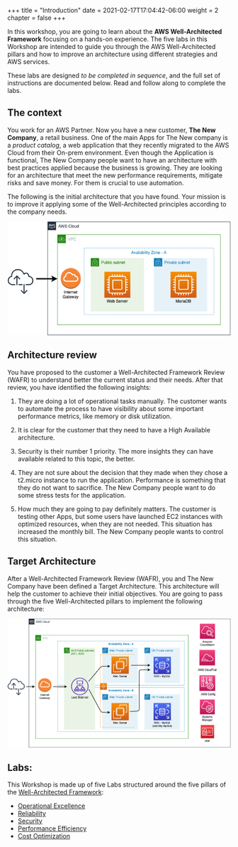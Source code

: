 +++
title = "Introduction"
date = 2021-02-17T17:04:42-06:00
weight = 2
chapter = false
+++

In this workshop, you are going to learn about the **AWS Well-Architected Framework** focusing on a hands-on experience. The five labs in this Workshop are intended to guide you through the AWS Well-Architected pillars and how to improve an architecture using different strategies and AWS services.

These labs are designed *to be completed in sequence*, and the full set of instructions are documented below. Read and follow along to complete the labs. 

## The context

You work for an AWS Partner. Now you have a new customer, **The New Company**, a retail business. One of the main Apps for The New company is a *product catalog*, a web application that they recently migrated to the AWS Cloud from their On-prem environment. Even though the Application is functional, The New Company people want to have an architecture with best practices applied because the business is growing.  They are looking for an architecture that meet the new performance requirements, mitigate risks and save money. For them is crucial to use automation. 

The following is the initial architecture that you have found. Your mission is to improve it applying some of the Well-Architected principles according to the company needs. 

<img src="images/starting-point.png" alt="drawing" width="600"/>

## Architecture review

You have proposed to the customer a Well-Architected Framework Review (WAFR) to understand better the current status and their needs. After that review, you have identified the following insights:

1. They are doing a lot of operational tasks manually. The customer wants to automate the process to have visibility about some important performance metrics, like memory or disk utilization.

1. It is clear for the customer that they need to have a High Available architecture. 

1. Security is their number 1 priority. The more insights they can have available related to this topic, the better.

1. They are not sure about the decision that they made when they chose a t2.micro instance to run the application. Performance is something that they do not want to sacrifice. The New Company people want to do some stress tests for the application. 

1. How much they are going to pay definitely matters. The customer is testing other Apps, but some users have launched EC2 instances with optimized resources, when they are not needed. This situation has increased the monthly bill. The New Company people wants to control this situation. 


## Target Architecture

After a Well-Architected Framework Review (WAFR), you and The New Company have been defined a Target Architecture. This architecture will help the customer to achieve their initial objectives. You are going to pass through the five Well-Architected pillars to implement the following architecture:

<img src="images/target.png" alt="drawing" width="1100"/>


## Labs:

This Workshop is made up of five Labs structured around the five pillars of the [Well-Architected Framework](https://aws.amazon.com/well-architected):

-   [Operational Excellence](https://main.d2azidedm760yt.amplifyapp.com/work2/)
-   [Reliability](https://main.d2azidedm760yt.amplifyapp.com/work3/)
-   [Security](https://main.d2azidedm760yt.amplifyapp.com/work4/)
-   [Performance Efficiency](https://main.d2azidedm760yt.amplifyapp.com/work5/)
-   [Cost Optimization](https://main.d2azidedm760yt.amplifyapp.com/work6/)









	

